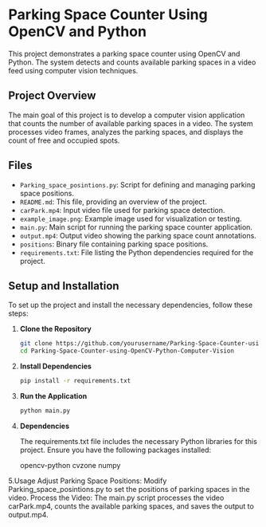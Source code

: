 # Parking Space Counter Using OpenCV and Python

This project demonstrates a parking space counter using OpenCV and Python. The system detects and counts available parking spaces in a video feed using computer vision techniques.

## Project Overview

The main goal of this project is to develop a computer vision application that counts the number of available parking spaces in a video. The system processes video frames, analyzes the parking spaces, and displays the count of free and occupied spots.

## Files

- `Parking_space_posintions.py`: Script for defining and managing parking space positions.
- `README.md`: This file, providing an overview of the project.
- `carPark.mp4`: Input video file used for parking space detection.
- `example_image.png`: Example image used for visualization or testing.
- `main.py`: Main script for running the parking space counter application.
- `output.mp4`: Output video showing the parking space count annotations.
- `positions`: Binary file containing parking space positions.
- `requirements.txt`: File listing the Python dependencies required for the project.

## Setup and Installation

To set up the project and install the necessary dependencies, follow these steps:

1. **Clone the Repository**

   ```sh
   git clone https://github.com/yourusername/Parking-Space-Counter-using-OpenCV-Python-Computer-Vision.git
   cd Parking-Space-Counter-using-OpenCV-Python-Computer-Vision
2. **Install Dependencies**

   ```sh
   pip install -r requirements.txt
3. **Run the Application**

   ```sh
   python main.py
4. **Dependencies**

   The requirements.txt file includes the necessary Python libraries for this project. Ensure you have the following packages installed:
    
   opencv-python
   cvzone
   numpy
   
5.Usage
  Adjust Parking Space Positions: Modify Parking_space_posintions.py to set the positions of parking spaces in the video.
  Process the Video: The main.py script processes the video carPark.mp4, counts the available parking spaces, and saves the output to output.mp4.
  
